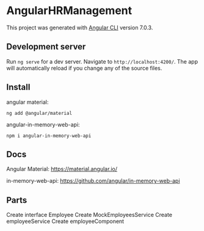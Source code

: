 # AngularHRManagement

This project was generated with [Angular CLI](https://github.com/angular/angular-cli) version 7.0.3.

## Development server

Run `ng serve` for a dev server. Navigate to `http://localhost:4200/`. The app will automatically reload if you change any of the source files.

## Install

angular material: 
```
ng add @angular/material
```
angular-in-memory-web-api: 
```
npm i angular-in-memory-web-api
```

## Docs

Angular Material:
https://material.angular.io/

in-memory-web-api:
https://github.com/angular/in-memory-web-api


## Parts

Create interface Employee
Create MockEmployeesService
Create employeeService
Create employeeComponent

